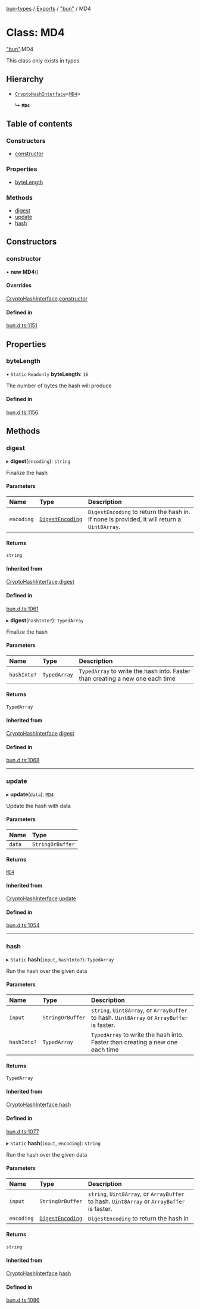 [bun-types](../README.md) / [Exports](../modules.md) / ["bun"](../modules/bun_.md) / MD4

# Class: MD4

["bun"](../modules/bun_.md).MD4

This class only exists in types

## Hierarchy

- [`CryptoHashInterface`](bun_.CryptoHashInterface.md)<[`MD4`](bun_.MD4.md)\>

  ↳ **`MD4`**

## Table of contents

### Constructors

- [constructor](bun_.MD4.md#constructor)

### Properties

- [byteLength](bun_.MD4.md#bytelength)

### Methods

- [digest](bun_.MD4.md#digest)
- [update](bun_.MD4.md#update)
- [hash](bun_.MD4.md#hash)

## Constructors

### constructor

• **new MD4**()

#### Overrides

[CryptoHashInterface](bun_.CryptoHashInterface.md).[constructor](bun_.CryptoHashInterface.md#constructor)

#### Defined in

[bun.d.ts:1151](https://github.com/valgaze/bun-types/blob/5e53f27/bun.d.ts#L1151)

## Properties

### byteLength

▪ `Static` `Readonly` **byteLength**: ``16``

The number of bytes the hash will produce

#### Defined in

[bun.d.ts:1156](https://github.com/valgaze/bun-types/blob/5e53f27/bun.d.ts#L1156)

## Methods

### digest

▸ **digest**(`encoding`): `string`

Finalize the hash

#### Parameters

| Name | Type | Description |
| :------ | :------ | :------ |
| `encoding` | [`DigestEncoding`](../modules/bun_.md#digestencoding) | `DigestEncoding` to return the hash in. If none is provided, it will return a `Uint8Array`. |

#### Returns

`string`

#### Inherited from

[CryptoHashInterface](bun_.CryptoHashInterface.md).[digest](bun_.CryptoHashInterface.md#digest)

#### Defined in

[bun.d.ts:1061](https://github.com/valgaze/bun-types/blob/5e53f27/bun.d.ts#L1061)

▸ **digest**(`hashInto?`): `TypedArray`

Finalize the hash

#### Parameters

| Name | Type | Description |
| :------ | :------ | :------ |
| `hashInto?` | `TypedArray` | `TypedArray` to write the hash into. Faster than creating a new one each time |

#### Returns

`TypedArray`

#### Inherited from

[CryptoHashInterface](bun_.CryptoHashInterface.md).[digest](bun_.CryptoHashInterface.md#digest)

#### Defined in

[bun.d.ts:1068](https://github.com/valgaze/bun-types/blob/5e53f27/bun.d.ts#L1068)

___

### update

▸ **update**(`data`): [`MD4`](bun_.MD4.md)

Update the hash with data

#### Parameters

| Name | Type |
| :------ | :------ |
| `data` | `StringOrBuffer` |

#### Returns

[`MD4`](bun_.MD4.md)

#### Inherited from

[CryptoHashInterface](bun_.CryptoHashInterface.md).[update](bun_.CryptoHashInterface.md#update)

#### Defined in

[bun.d.ts:1054](https://github.com/valgaze/bun-types/blob/5e53f27/bun.d.ts#L1054)

___

### hash

▸ `Static` **hash**(`input`, `hashInto?`): `TypedArray`

Run the hash over the given data

#### Parameters

| Name | Type | Description |
| :------ | :------ | :------ |
| `input` | `StringOrBuffer` | `string`, `Uint8Array`, or `ArrayBuffer` to hash. `Uint8Array` or `ArrayBuffer` is faster. |
| `hashInto?` | `TypedArray` | `TypedArray` to write the hash into. Faster than creating a new one each time |

#### Returns

`TypedArray`

#### Inherited from

[CryptoHashInterface](bun_.CryptoHashInterface.md).[hash](bun_.CryptoHashInterface.md#hash)

#### Defined in

[bun.d.ts:1077](https://github.com/valgaze/bun-types/blob/5e53f27/bun.d.ts#L1077)

▸ `Static` **hash**(`input`, `encoding`): `string`

Run the hash over the given data

#### Parameters

| Name | Type | Description |
| :------ | :------ | :------ |
| `input` | `StringOrBuffer` | `string`, `Uint8Array`, or `ArrayBuffer` to hash. `Uint8Array` or `ArrayBuffer` is faster. |
| `encoding` | [`DigestEncoding`](../modules/bun_.md#digestencoding) | `DigestEncoding` to return the hash in |

#### Returns

`string`

#### Inherited from

[CryptoHashInterface](bun_.CryptoHashInterface.md).[hash](bun_.CryptoHashInterface.md#hash)

#### Defined in

[bun.d.ts:1086](https://github.com/valgaze/bun-types/blob/5e53f27/bun.d.ts#L1086)
